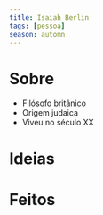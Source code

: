 ```yaml
---
title: Isaiah Berlin
tags: [pessoa]
season: automn
---
```

# Sobre
- Filósofo britânico
- Origem judaica
- Viveu no século XX
# Ideias
# Feitos